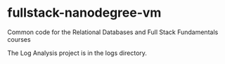 fullstack-nanodegree-vm
=============

Common code for the Relational Databases and Full Stack Fundamentals courses

The Log Analysis project is in the logs directory.